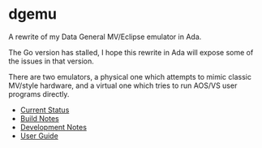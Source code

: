 # dgemu
A rewrite of my Data General MV/Eclipse emulator in Ada.

The Go version has stalled, I hope this rewrite in Ada will expose some
of the issues in that version.

There are two emulators, a physical one which attempts to mimic classic MV/style hardware, 
and a virtual one which tries to run AOS/VS user programs directly.

 * [Current Status](STATUS.md)
 * [Build Notes](BUILD.md)
 * [Development Notes](DEVNOTES.md)
 * [User Guide](UserGuide.md)